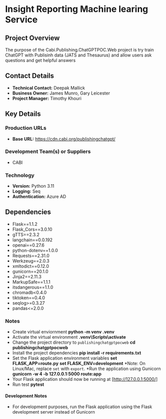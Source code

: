 # Insight Reporting Machine learing Service

## Project Overview
The purpose of the Cabi.Publishing.ChatGPTPOC.Web project is try train ChatGPT with Publisinh data (JATS and Thesaurus) and allow users ask questions and get helpful answers

## Contact Details
* **Technical Contact:** Deepak Mallick
* **Business Owner:** James Munro, Gary Leicester
* **Project Manager:** Timothy Khouri

## Key Details

### Production URLs
* **Base URL:** https://cdn.cabi.org/publishingchatgpt/

### Development Team(s) or Suppliers
* CABI

### Technology
* **Version:** Python 3.11
* **Logging:** Seq
* **Authentication:** Azure AD

## Dependencies
* Flask==1.1.2
* Flask_Cors==3.0.10
* gTTS==2.3.2
* langchain==0.0.192
* openai==0.27.6
* python-dotenv==1.0.0
* Requests==2.31.0
* Werkzeug==2.0.3
* xmltodict==0.12.0
* gunicorn==20.1.0
* Jinja2==2.11.3
* MarkupSafe==1.1.1
* itsdangerous==1.1.0
* chromadb<0.4.0
* tiktoken==0.4.0
* seqlog>=0.3.27
* pandas<=2.0.0


### Notes
* Create virtual enviornment 
**python -m venv .venv**
* Activate the virtual environment
**.venv\Scripts\activate**
* Change the project directory to `publishingchatgptpocweb`
**cd publishingchatgptpocweb**
* Install the project dependencies
**pip install -r requirements.txt**
* Set the Flask application environment variables
**set FLASK_APP=route.py**
**set FLASK_ENV=development**
*Note: On Linux/Mac, replace `set` with `export`.
*Run the application using Gunicorn
**gunicorn -w 4 -b 127.0.0.1:5000 route:app**
* Your Flask application should now be running at [http://127.0.0.1:5000/]
* Run test
**pytest**

#### Development Notes
* For development purposes, run the Flask application using the Flask development server instead of Gunicorn
